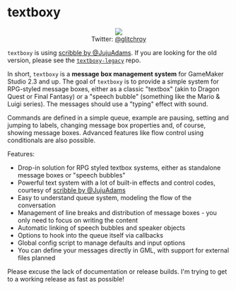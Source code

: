 # textboxy

<p align="center">
  <a href="https://twitter.com/glitchroy" target="_blank"><img src="https://user-images.githubusercontent.com/31043192/90832595-6a5e4400-e346-11ea-982b-10745c5956cf.gif"></a><br/>
  Twitter: <a href="https://twitter.com/glitchroy" target="_blank">@glitchroy</a>
</p>


`textboxy` is using [scribble by @JujuAdams](https://github.com/JujuAdams/scribble). If you are looking for the old version, please see the [`textboxy-legacy`](https://github.com/glitchroy/textboxy-legacy) repo.

In short, `textboxy` is a **message box management system** for GameMaker Studio 2.3 and up. The goal of `textboxy` is to provide a simple system for RPG-styled message boxes, either as a classic "textbox" (akin to Dragon Quest or Final Fantasy) or a "speech bubble" (something like the Mario & Luigi series). The messages should use a "typing" effect with sound. 

Commands are defined in a simple queue, example are pausing, setting and jumping to labels, changing message box properties and, of course, showing message boxes. Advanced features like flow control using conditionals are also possible.

Features:
- Drop-in solution for RPG styled textbox systems, either as standalone message boxes or "speech bubbles"
- Powerful text system with a lot of built-in effects and control codes, courtesy of [scribble by @JujuAdams](https://github.com/JujuAdams/scribble)
- Easy to understand queue system, modeling the flow of the conversation
- Management of line breaks and distribution of message boxes - you only need to focus on writing the content
- Automatic linking of speech bubbles and speaker objects
- Options to hook into the queue itself via callbacks
- Global config script to manage defaults and input options
- You can define your messages directly in GML, with support for external files planned

Please excuse the lack of documentation or release builds. I'm trying to get to a working release as fast as possible!
